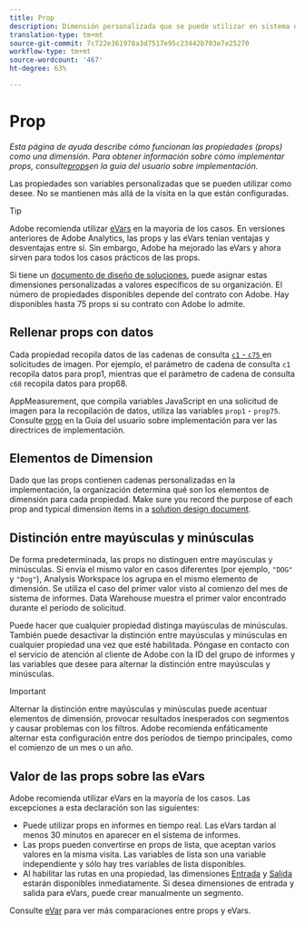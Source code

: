 ```yaml
---
title: Prop
description: Dimensión personalizada que se puede utilizar en sistema de informes.
translation-type: tm+mt
source-git-commit: 7c722e361978a3d7517e95c23442b703e7e25270
workflow-type: tm+mt
source-wordcount: '467'
ht-degree: 63%

---
```



# Prop

*Esta página de ayuda describe cómo funcionan las propiedades (props) como una dimensión. Para obtener información sobre cómo implementar props, consulte[props](/help/implement/vars/page-vars/prop.md)en la guía del usuario sobre implementación.*

Las propiedades son variables personalizadas que se pueden utilizar como desee. No se mantienen más allá de la visita en la que están configuradas.

>[!TIP]
>
>Adobe recomienda utilizar [eVars](evar.md) en la mayoría de los casos. En versiones anteriores de Adobe Analytics, las props y las eVars tenían ventajas y desventajas entre sí. Sin embargo, Adobe ha mejorado las eVars y ahora sirven para todos los casos prácticos de las props.

Si tiene un [documento de diseño de soluciones](/help/implement/prepare/solution-design.md), puede asignar estas dimensiones personalizadas a valores específicos de su organización. El número de propiedades disponibles depende del contrato con Adobe. Hay disponibles hasta 75 props si su contrato con Adobe lo admite.

## Rellenar props con datos

Cada propiedad recopila datos de las cadenas de consulta [`c1` - `c75` ](/help/implement/validate/query-parameters.md) en solicitudes de imagen. Por ejemplo, el parámetro de cadena de consulta `c1` recopila datos para prop1, mientras que el parámetro de cadena de consulta `c68` recopila datos para prop68.

AppMeasurement, que compila variables JavaScript en una solicitud de imagen para la recopilación de datos, utiliza las variables `prop1` - `prop75`. Consulte [prop](/help/implement/vars/page-vars/prop.md) en la Guía del usuario sobre implementación para ver las directrices de implementación.

## Elementos de Dimension

Dado que las props contienen cadenas personalizadas en la implementación, la organización determina qué son los elementos de dimensión para cada propiedad. Make sure you record the purpose of each prop and typical dimension items in a [solution design document](/help/implement/prepare/solution-design.md).

## Distinción entre mayúsculas y minúsculas

De forma predeterminada, las props no distinguen entre mayúsculas y minúsculas. Si envía el mismo valor en casos diferentes (por ejemplo, `"DOG"` y `"Dog"`), Analysis Workspace los agrupa en el mismo elemento de dimensión. Se utiliza el caso del primer valor visto al comienzo del mes de sistema de informes. Data Warehouse muestra el primer valor encontrado durante el período de solicitud.

Puede hacer que cualquier propiedad distinga mayúsculas de minúsculas. También puede desactivar la distinción entre mayúsculas y minúsculas en cualquier propiedad una vez que esté habilitada. Póngase en contacto con el servicio de atención al cliente de Adobe con la ID del grupo de informes y las variables que desee para alternar la distinción entre mayúsculas y minúsculas.

>[!IMPORTANT]
>
>Alternar la distinción entre mayúsculas y minúsculas puede acentuar elementos de dimensión, provocar resultados inesperados con segmentos y causar problemas con los filtros. Adobe recomienda enfáticamente alternar esta configuración entre dos períodos de tiempo principales, como el comienzo de un mes o un año.

## Valor de las props sobre las eVars

Adobe recomienda utilizar eVars en la mayoría de los casos. Las excepciones a esta declaración son las siguientes:

* Puede utilizar props en informes en tiempo real. Las eVars tardan al menos 30 minutos en aparecer en el sistema de informes.
* Las props pueden convertirse en props de lista, que aceptan varios valores en la misma visita. Las variables de lista son una variable independiente y sólo hay tres variables de lista disponibles.
* Al habilitar las rutas en una propiedad, las dimensiones [Entrada](entry-dimensions.md) y [Salida](exit-dimensions.md) estarán disponibles inmediatamente. Si desea dimensiones de entrada y salida para eVars, puede crear manualmente un segmento.

Consulte [eVar](evar.md) para ver más comparaciones entre props y eVars.

